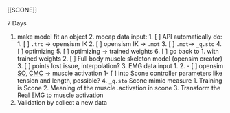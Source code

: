 [[SCONE]]

7 Days
1. make model fit an object
	2. mocap data input: 
		1. [ ] API automatically do: 
			1. [ ] `.trc` -> opensism IK 
			2. [ ] opensism IK -> `.mot`
			3. [ ] `.mot`-> `_q.sto`
			4. [ ] optimizing
			5. [ ] optimizing -> trained weights
			6. [ ] go back to 1. with trained weights
		2. [ ] Full body muscle skeleton model (opensim creator)
		3. [ ] points lost issue, interpolation?
	3. EMG data input
		1. 
		2. - [ ] opensim [SO](https://opensimconfluence.atlassian.net/wiki/spaces/OpenSim/pages/53085189/Working+with+Static+Optimization), [CMC](https://opensimconfluence.atlassian.net/wiki/spaces/OpenSim/pages/53088683/Example+-+Computed+Muscle+Control ) -> muscle activation
		1- [ ] into Scone controller parameters like tension and length, possible?
	4. `_q.sto` Scone mimic measure
		1. Training is Scone
		2. Meaning of the muscle .activation in scone
		3. Transform the Real EMG to muscle activation
2. Validation by collect a new data